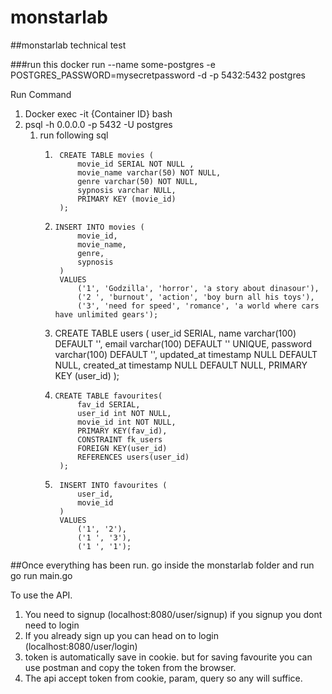# monstarlab
##monstarlab technical test

###run this
docker run --name some-postgres -e POSTGRES_PASSWORD=mysecretpassword -d -p 5432:5432 postgres

Run Command
1. Docker exec -it {Container ID} bash
2. psql -h 0.0.0.0 -p 5432 -U postgres
    1. run following sql
        1.      CREATE TABLE movies (
                    movie_id SERIAL NOT NULL ,
                    movie_name varchar(50) NOT NULL,
                    genre varchar(50) NOT NULL,
                    sypnosis varchar NULL,
                    PRIMARY KEY (movie_id)
                );
        1.     INSERT INTO movies (
                    movie_id,
                    movie_name,
                    genre,
                    sypnosis
                )
                VALUES
                    ('1', 'Godzilla', 'horror', 'a story about dinasour'),
                    ('2 ', 'burnout', 'action', 'boy burn all his toys'),
                    ('3', 'need for speed', 'romance', 'a world where cars have unlimited gears');
        1.    CREATE TABLE users (
                    user_id SERIAL,
                    name varchar(100) DEFAULT '',
                    email varchar(100) DEFAULT '' UNIQUE,
                    password varchar(100) DEFAULT '',
                    updated_at timestamp NULL DEFAULT NULL,
                    created_at timestamp NULL DEFAULT NULL,
                    PRIMARY KEY (user_id)
               );
        1.     CREATE TABLE favourites(
                    fav_id SERIAL,
                    user_id int NOT NULL,
                    movie_id int NOT NULL,
                    PRIMARY KEY(fav_id),
                    CONSTRAINT fk_users
                    FOREIGN KEY(user_id) 
                    REFERENCES users(user_id)
                );
        1.      INSERT INTO favourites (
                    user_id,
                    movie_id
                )
                VALUES
                    ('1', '2'),
                    ('1 ', '3'),
                    ('1 ', '1');
                    
##Once everything has been run. go inside the monstarlab folder and run go run main.go

To use the API.
1. You need to signup (localhost:8080/user/signup) if you signup you dont need to login
2. If you already sign up you can head on to login (localhost:8080/user/login) 
3. token is automatically save in cookie. but for saving favourite you can use postman and copy the token from the browser.
4. The api accept token from cookie, param, query so any will suffice.

